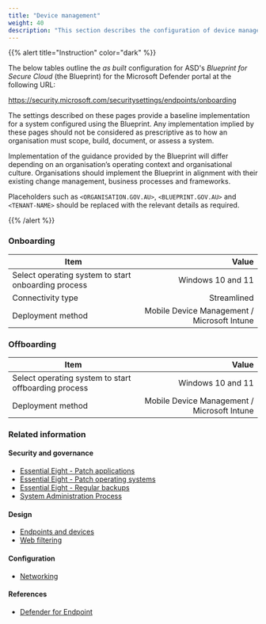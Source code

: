 ```yaml
---
title: "Device management"
weight: 40
description: "This section describes the configuration of device management within Microsoft Defender associated with systems built according to the guidance provided by ASD's Blueprint for Secure Cloud."
---
```


{{% alert title="Instruction" color="dark" %}}

The below tables outline the _as built_ configuration for ASD's _Blueprint for Secure Cloud_ (the Blueprint) for the Microsoft Defender portal at the following URL:

<https://security.microsoft.com/securitysettings/endpoints/onboarding>

The settings described on these pages provide a baseline implementation for a system configured using the Blueprint. Any implementation implied by these pages should not be considered as prescriptive as to how an organisation must scope, build, document, or assess a system.

Implementation of the guidance provided by the Blueprint will differ depending on an organisation’s operating context and organisational culture. Organisations should implement the Blueprint in alignment with their existing change management, business processes and frameworks.

Placeholders such as `<ORGANISATION.GOV.AU>`, `<BLUEPRINT.GOV.AU>` and `<TENANT-NAME>` should be replaced with the relevant details as required.

{{% /alert %}}

### Onboarding

| Item                                                |                                       Value |
| --------------------------------------------------- | ------------------------------------------: |
| Select operating system to start onboarding process |                           Windows 10 and 11 |
| Connectivity type                                   |                                 Streamlined |
| Deployment method                                   | Mobile Device Management / Microsoft Intune |

### Offboarding

| Item                                                 |                                       Value |
| ---------------------------------------------------- | ------------------------------------------: |
| Select operating system to start offboarding process |                           Windows 10 and 11 |
| Deployment method                                    | Mobile Device Management / Microsoft Intune |

### Related information

#### Security and governance

- [Essential Eight - Patch applications](/security-and-governance/essential-eight/patch-applications)
- [Essential Eight - Patch operating systems](/security-and-governance/essential-eight/patch-os)
- [Essential Eight - Regular backups](/security-and-governance/essential-eight/regular-backups)
- [System Administration Process](/security-and-governance/general-documentation)

#### Design

- [Endpoints and devices](/design/platform/security/endpoint-security)
- [Web filtering](/design/platform/security/web-filtering)

#### Configuration

- [Networking](/configuration/networking)

#### References

- [Defender for Endpoint](https://learn.microsoft.com/microsoft-365/security/defender-endpoint)
